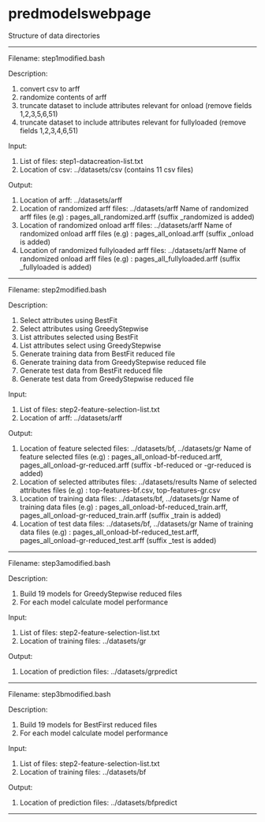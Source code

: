 # predmodelswebpage

Structure of data directories

---------------------------------------------------------------------------------------------------------------------------------
Filename: step1modified.bash

Description:
1. convert csv to arff
2. randomize contents of arff
3. truncate dataset to include attributes relevant for onload (remove fields 1,2,3,5,6,51)
4. truncate dataset to include attributes relevant for fullyloaded (remove fields 1,2,3,4,6,51)

Input:
1. List of files: step1-datacreation-list.txt
2. Location of csv: ../datasets/csv (contains 11 csv files)

Output:
1. Location of arff: ../datasets/arff
2. Location of randomized arff files: ../datasets/arff
Name of randomized arff files (e.g) : pages_all_randomized.arff
(suffix _randomized is added)
3. Location of randomized onload arff files: ../datasets/arff
Name of randomized onload arff files (e.g) : pages_all_onload.arff
(suffix _onload is added)
4. Location of randomized fullyloaded arff files: ../datasets/arff
Name of randomized onload arff files (e.g) : pages_all_fullyloaded.arff
(suffix _fullyloaded is added)

-----------------------------------------------------------------------------------------------------------------
Filename: step2modified.bash

Description:
1. Select attributes using BestFit
2. Select attributes using GreedyStepwise
3. List attributes selected using BestFit
4. List attributes select using GreedyStepwise
5. Generate training data from BestFit reduced file
6. Generate training data from GreedyStepwise reduced file
7. Generate test data from BestFit reduced file
8. Generate test data from GreedyStepwise reduced file

Input:
1. List of files: step2-feature-selection-list.txt
2. Location of arff: ../datasets/arff

Output:
1. Location of feature selected files: ../datasets/bf, ../datasets/gr
Name of feature selected files (e.g) :  pages_all_onload-bf-reduced.arff, pages_all_onload-gr-reduced.arff
(suffix -bf-reduced or -gr-reduced is added)
2. Location of selected attributes files: ../datasets/results
Name of selected attributes files (e.g) : top-features-bf.csv, top-features-gr.csv
3. Location of training data files: ../datasets/bf, ../datasets/gr
Name of training data files (e.g) : pages_all_onload-bf-reduced_train.arff, pages_all_onload-gr-reduced_train.arff
(suffix _train is added)
4. Location of test data files: ../datasets/bf, ../datasets/gr
Name of training data files (e.g) : pages_all_onload-bf-reduced_test.arff, pages_all_onload-gr-reduced_test.arff
(suffix _test is added)

-----------------------------------------------------------------------------------------------------------------
Filename: step3amodified.bash

Description:
1. Build 19 models for GreedyStepwise reduced files
2. For each model calculate model performance

Input:
1. List of files: step2-feature-selection-list.txt
2. Location of training files: ../datasets/gr

Output:
1. Location of prediction files: ../datasets/grpredict

-----------------------------------------------------------------------------------------------------------------
Filename: step3bmodified.bash

Description:
1. Build 19 models for BestFirst reduced files
2. For each model calculate model performance

Input:
1. List of files: step2-feature-selection-list.txt
2. Location of training files: ../datasets/bf

Output:
1. Location of prediction files: ../datasets/bfpredict

-----------------------------------------------------------------------------------------------------------------
